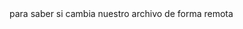 <este archivo es de prueba para la edicion de mi archivo readme>
para saber si cambia nuestro archivo de forma remota